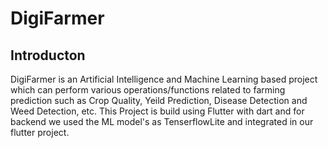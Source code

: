 # DigiFarmer

## Introducton

DigiFarmer is an Artificial Intelligence and Machine Learning based project which can perform various operations/functions related to farming prediction such as Crop Quality, Yeild Prediction, Disease Detection and Weed Detection, etc. This Project is build using Flutter with dart and for backend we used the ML model's as TenserflowLite and integrated in our flutter project.
